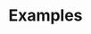 ---
title: Examples
description: Code examples for MapLibre GL JS.
contentType: example
hideFeedback: true
layout: example
navOrder: 2
language:
- JavaScript
hideCardLanguage: true # hides the language from card (repetitive)
showFilters:
- topics
- search
products:
- MapLibre GL JS
---